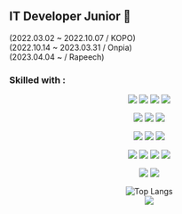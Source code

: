 ## IT Developer Junior 👋 
(2022.03.02 ~ 2022.10.07 / KOPO) <br>
(2022.10.14 ~ 2023.03.31 / Onpia)<br>
(2023.04.04 ~  / Rapeech)<br>

### Skilled with : 
<div align="center">
<img src="https://img.shields.io/badge/linux-FCC624?style=for-the-badge&logo=linux&logoColor=black"> <img src="https://img.shields.io/badge/apache tomcat-F8DC75?style=for-the-badge&logo=apachetomcat&logoColor=black"> <img src="https://img.shields.io/badge/mysql-4479A1?style=for-the-badge&logo=mysql&logoColor=white"> <img src="https://img.shields.io/badge/postgreSQL-4169E1?style=for-the-badge&logo=postgreSQL&logoColor=white">

<img src="https://img.shields.io/badge/Java-007396?style=for-the-badge&logo=java&logoColor=white"> <img src="https://img.shields.io/badge/C-A8B9CC?style=for-the-badge&logo=c&logoColor=white"> <img src="https://img.shields.io/badge/JavaScript-F7DF1E?style=for-the-badge&logo=javascript&logoColor=white">

<img src="https://img.shields.io/badge/vscode-007ACC?style=for-the-badge&logo=Visual Studio Code&logoColor=white"> <img src="https://img.shields.io/badge/Eclipse-2C2255?style=for-the-badge&logo=Eclipse IDE&logoColor=white"> <img src="https://img.shields.io/badge/IntelliJ-000000?style=for-the-badge&logo=IntelliJ IDEA&logoColor=white"> 

 <img src="https://img.shields.io/badge/Node.js-339933?style=for-the-badge&logo=node.js&logoColor=white"> <img src="https://img.shields.io/badge/Spring-6DB33F?style=for-the-badge&logo=spring&logoColor=white"> <img src="https://img.shields.io/badge/Spring Boot-6DB33F?style=for-the-badge&logo=Spring Boot&logoColor=white"> <img src="https://img.shields.io/badge/Hibernate-59666C?style=for-the-badge&logo=Hibernate&logoColor=white">

<img src="https://img.shields.io/badge/GitHub-181717?style=for-the-badge&logo=github&logoColor=white"> <a href="https://velog.io/@donkey8"> <img src="https://img.shields.io/badge/Velog-20C997?style=for-the-badge&logo=Velog&logoColor=white"></a>

![Top Langs](https://github-readme-stats.vercel.app/api/top-langs/?username=SWYeo118&layout=compact&theme=tokyonight)
<br>
<a href="https://hits.seeyoufarm.com"><img src="https://hits.seeyoufarm.com/api/count/incr/badge.svg?url=https%3A%2F%2Fgithub.com%2Fgjbae1212%2Fhit-counter"/></a>                       
</div>


